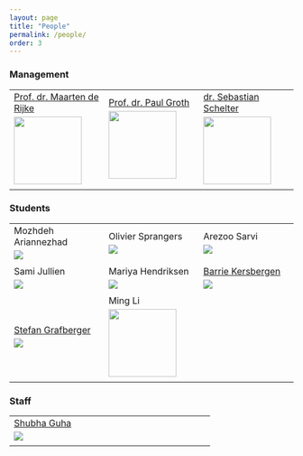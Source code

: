 ```yaml
---
layout: page
title: "People"
permalink: /people/
order: 3
---
```


### Management

<table style="border: none; background: none; ">
 	<tr style="border: none; background: none;">		
 		<td style="border: none; background: none; width: 33%;">
 			<a href="https://staff.fnwi.uva.nl/m.derijke/" target="_new">Prof. dr. Maarten de Rijke</a><br/>
 			<img src="https://staff.fnwi.uva.nl/m.derijke/wp-content/uploads/D3X_0195Maarten-de-Rijke-small-241x300.jpg" style="height:120px; padding-top: 5px; padding-bottom: 5px;"/>		
 		</td>
 		<td style="border: none; background: none; width: 33%;">
 			<a href="https://pgroth.com" target="_new">Prof. dr. Paul Groth</a><br/>
 			<img src="https://researchcollaborations.elsevier.com/files-asset/20650129/groth.jpg" style="height:  120px; padding-top: 5px; padding-bottom: 5px;"/>		
 		</td>
 		<td style="border: none; background: none; width: 33%;">
 			<a href="https://ssc.io" target="_new">dr. Sebastian Schelter</a><br/>
 			<img src="https://ssc.io/img/portrait.jpg" style="height: 120px; padding-top: 5px; padding-bottom: 5px;"/>	
 		</td> 		
 	</tr>
</table> 	

### Students

<table style="border: none; background: none; ">
 	<tr style="border: none; background: none;">		
 		<td style="border: none; background: none; width: 33%;">
 			Mozhdeh Ariannezhad<br/>
 			<img src="https://ssc.io/img/mozdeh.jpg" style="padding-top: 5px; padding-bottom: 5px;"/>		
 		</td>
 		<td style="border: none; background: none; width: 33%;">
 			Olivier Sprangers<br/>
 			<img src="https://ssc.io/img/olivier.jpg" style="padding-top: 5px; padding-bottom: 5px;"/>		
 		</td>
 		<td style="border: none; background: none; width: 33%;">
 			Arezoo Sarvi<br/>
 			<img src="https://ssc.io/img/arezoo.jpg" style="padding-top: 5px; padding-bottom: 5px;"/>	
 		</td> 		
 	</tr>
 	<tr>	
        <td style="border: none; background: none; width: 33%;">
 			Sami Jullien<br/>
 			<img src="https://ssc.io/img/sami.jpg" style="padding-top: 5px; padding-bottom: 5px;"/>	
 		</td> 		
        <td style="border: none; background: none; width: 33%;">
 			Mariya Hendriksen<br/>
 			<img src="https://ssc.io/img/mariya.jpg" style="padding-top: 5px; padding-bottom: 5px;"/>	
 		</td> 	 		
 		<td style="border: none; background: none; width: 33%;"><a href="https://bkersbergen.github.io" target="_blank">Barrie Kersbergen</a><br/>
		<img src="https://ssc.io/img/barrie.jpg" style="padding-top: 5px; padding-bottom: 5px;"/>	
		</td>	
 	</tr>		
 	<tr>	
 		<td style="border: none; background: none; width: 33%;">
			<a href="https://stefan-grafberger.com" target="_blank">Stefan Grafberger</a><br/>
			<img src="https://ssc.io/img/stefan.jpg" style="padding-top: 5px; padding-bottom: 5px;"/>			
		</td> 		
        <td style="border: none; background: none; width: 33%;">
 			Ming Li<br/>
 			<img src="" style="height:120px; padding-top: 5px; padding-bottom: 5px;"/>	
 		</td> 
 		<td style="border: none; background: none; width: 33%;">			
 		</td> 			 		
 	</tr>	 	
 </table>	


### Staff

<table style="border: none; background: none; ">
 	<tr style="border: none; background: none;">		
 		<td style="border: none; background: none; width: 33%;">
			<a href="https://nl.linkedin.com/in/shubhaguha" target="_blank">Shubha Guha</a><br/>	
		<img src="https://ssc.io/img/shubha.jpg" style="padding-top: 5px; padding-bottom: 5px;"/>
 		</td>
 		<td style="border: none; background: none; width: 33%;">
 		</td>
 		<td style="border: none; background: none; width: 33%;">
 		</td> 		
 	</tr>
</table> 	